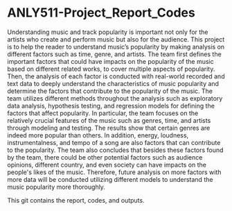# ANLY511-Project_Report_Codes

Understanding music and track popularity is important not only for the artists who create and perform music but also for the audience. 
This project is to help the reader to understand music’s popularity by making analysis on different factors such as time, genre, and artists. 
The team first defines the important factors that could have impacts on the popularity of the music based on different related works, 
to cover multiple aspects of popularity. Then, the analysis of each factor is conducted with real-world recorded and text data to 
deeply understand the characteristics of music popularity and determine the factors that contribute to the popularity of the music. 
The team utilizes different methods throughout the analysis such as exploratory data analysis, hypothesis testing, and regression models for 
defining the factors that affect popularity. In particular, the team focuses on the relatively crucial features of the music such as genres, time, and 
artists through modeling and testing. The results show that certain genres are indeed more popular than others. In addition, energy, loudness, instrumentalness, and 
tempo of a song are also factors that can contribute to the popularity. The team also concludes that besides these factors found by the team, 
there could be other potential factors such as audience opinions, different country, and even society can have impacts on the people's likes of the music. 
Therefore, future analysis on more factors with more data will be conducted utilizing different models to understand the music popularity more thoroughly.




This git contains the report, codes, and outputs.
